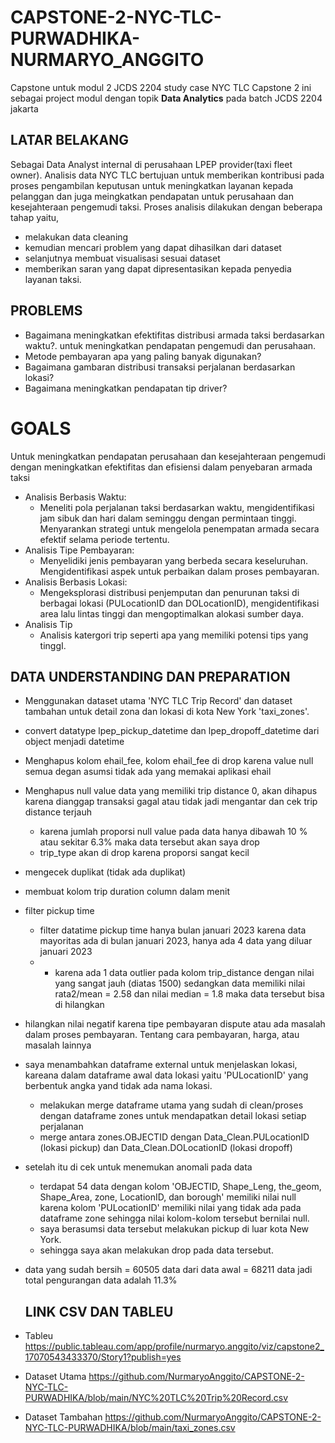 
# CAPSTONE-2-NYC-TLC-PURWADHIKA-NURMARYO_ANGGITO


Capstone untuk modul 2 JCDS 2204 study case NYC TLC
Capstone 2 ini sebagai project modul dengan topik **Data Analytics** pada batch JCDS 2204 jakarta


## LATAR BELAKANG
Sebagai Data Analyst internal di perusahaan LPEP provider(taxi fleet owner). Analisis data NYC TLC bertujuan untuk memberikan kontribusi pada proses pengambilan keputusan untuk meningkatkan layanan kepada pelanggan dan juga meingkatkan pendapatan untuk perusahaan dan kesejahteraan pengemudi taksi. Proses analisis dilakukan dengan beberapa tahap yaitu, 
- melakukan data cleaning
- kemudian mencari problem yang dapat dihasilkan dari dataset 
- selanjutnya membuat visualisasi sesuai dataset 
- memberikan saran yang dapat dipresentasikan kepada penyedia layanan taksi.

## PROBLEMS
- Bagaimana meningkatkan efektifitas distribusi armada taksi berdasarkan waktu?. untuk meningkatkan pendapatan pengemudi dan perusahaan.
- Metode pembayaran apa yang paling banyak digunakan?
- Bagaimana gambaran distribusi transaksi perjalanan berdasarkan lokasi?
- Bagaimana meningkatkan pendapatan tip driver? 
# GOALS
Untuk meningkatkan pendapatan perusahaan dan kesejahteraan pengemudi dengan meningkatkan efektifitas dan efisiensi dalam penyebaran armada taksi

- Analisis Berbasis Waktu:
    - Meneliti pola perjalanan taksi berdasarkan waktu, mengidentifikasi jam sibuk dan hari dalam seminggu dengan permintaan tinggi. Menyarankan strategi untuk mengelola penempatan armada secara efektif selama periode tertentu.
- Analisis Tipe Pembayaran:
    - Menyelidiki jenis pembayaran yang berbeda secara keseluruhan. Mengidentifikasi aspek untuk perbaikan dalam proses pembayaran.
- Analisis Berbasis Lokasi:
    - Mengeksplorasi distribusi penjemputan dan penurunan taksi di berbagai lokasi (PULocationID dan DOLocationID), mengidentifikasi area lalu lintas tinggi dan mengoptimalkan alokasi sumber daya.
- Analisis Tip 
    - Analisis katergori trip seperti apa yang memiliki potensi tips yang tinggI.
## DATA UNDERSTANDING DAN PREPARATION
- Menggunakan dataset utama 'NYC TLC Trip Record' dan dataset tambahan untuk detail zona dan lokasi di kota New York 'taxi_zones'.
- convert datatype lpep_pickup_datetime dan lpep_dropoff_datetime dari object menjadi datetime
- Menghapus kolom ehail_fee, kolom ehail_fee di drop karena value null semua degan asumsi tidak ada yang memakai aplikasi ehail
- Menghapus null value data yang memiliki trip distance 0, akan dihapus karena dianggap transaksi gagal atau tidak jadi mengantar dan cek trip distance terjauh
    - karena jumlah proporsi null value pada data hanya dibawah 10 % atau sekitar 6.3% maka data tersebut akan saya drop
    - trip_type akan di drop karena proporsi sangat kecil
- mengecek duplikat (tidak ada duplikat)
- membuat kolom trip duration column dalam menit
- filter pickup time
    - filter datatime pickup time hanya bulan januari 2023 karena data mayoritas ada di bulan januari 2023, hanya ada 4 data yang diluar januari 2023
    - - karena ada 1 data outlier pada kolom trip_distance dengan nilai yang sangat jauh (diatas 1500) sedangkan data memiliki nilai 
rata2/mean = 2.58 dan nilai median = 1.8 maka data tersebut bisa di hilangkan
- hilangkan nilai negatif karena tipe pembayaran dispute atau ada masalah dalam proses pembayaran. Tentang cara pembayaran, harga, atau masalah lainnya
- saya menambahkan dataframe external untuk menjelaskan lokasi, kareana dalam dataframe awal data lokasi yaitu 'PULocationID' yang berbentuk angka yand tidak ada nama lokasi. 
    - melakukan merge dataframe utama yang sudah di clean/proses dengan dataframe zones untuk mendapatkan detail lokasi setiap perjalanan
    - merge antara zones.OBJECTID dengan Data_Clean.PULocationID (lokasi pickup) dan Data_Clean.DOLocationID (lokasi dropoff)
- setelah itu di cek untuk menemukan anomali pada data
    - terdapat 54 data dengan kolom 'OBJECTID, Shape_Leng, the_geom, Shape_Area, zone, LocationID, dan borough' memiliki nilai null karena kolom 'PULocationID' memiliki nilai yang tidak ada pada dataframe zone sehingga nilai kolom-kolom tersebut bernilai null.
    - saya berasumsi data tersebut melakukan pickup di luar kota New York.
    - sehingga saya akan melakukan drop pada data tersebut.
- data yang sudah bersih = 60505 data dari data awal = 68211 data jadi total pengurangan data adalah 11.3%

  ## LINK CSV DAN TABLEU
- Tableu https://public.tableau.com/app/profile/nurmaryo.anggito/viz/capstone2_17070543433370/Story1?publish=yes
- Dataset Utama https://github.com/NurmaryoAnggito/CAPSTONE-2-NYC-TLC-PURWADHIKA/blob/main/NYC%20TLC%20Trip%20Record.csv
- Dataset Tambahan https://github.com/NurmaryoAnggito/CAPSTONE-2-NYC-TLC-PURWADHIKA/blob/main/taxi_zones.csv


